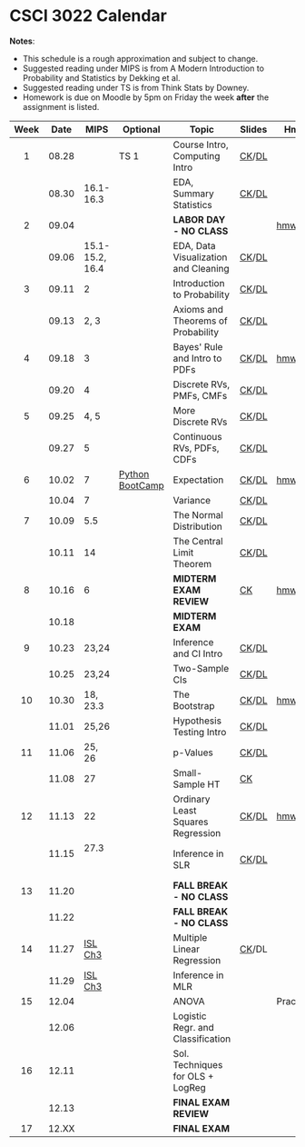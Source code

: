 # CSCI 3022 Calendar

**Notes**:
- This schedule is a rough approximation and subject to change.
- Suggested reading under MIPS is from A Modern Introduction to Probability and Statistics by Dekking et al. 
- Suggested reading under TS is from Think Stats by Downey. 
- Homework is due on Moodle by 5pm on Friday the week **after** the assignment is listed. 

|Week	| Date 		   | MIPS                 | Optional |        Topic             	       | Slides       | Hmwk  	  | 
|:-----:|:------------:| ---------------------|----------|-------------------------------------|--------------|-----------|
|1      | 08.28        |                      | TS 1     |Course Intro, Computing Intro 	   |[CK](https://goo.gl/JmqTbf)/[DL](https://github.com/dblarremore/csci3022/raw/master/3022_lec1_larremore.pdf)|| 
|       | 08.30        | 16.1-16.3            |          |EDA, Summary Statistics 			   |[CK](https://goo.gl/xt5Lvp)/[DL](https://github.com/dblarremore/csci3022/raw/master/3022_lec2_larremore.pdf) || 
|2      | 09.04        |                      |          |**LABOR DAY - NO CLASS**             |			    |	[hmwk1](https://github.com/chrisketelsen/csci3022/tree/master/hmwk/hmwk01)	| 
|       | 09.06        | 15.1-15.2, 16.4      |          |EDA, Data Visualization and Cleaning |[CK](https://goo.gl/RCJ9fh)/[DL](https://github.com/dblarremore/csci3022/raw/master/3022_lec3_larremore.pdf) || 
|3      | 09.11        | 2                    |          |Introduction to Probability   	   | [CK](https://goo.gl/oySGY7)/[DL](https://github.com/dblarremore/csci3022/raw/master/3022_lec4_larremore.pdf)		    |			| 
|       | 09.13        | 2, 3                 |          |Axioms and Theorems of Probability   | [CK](https://goo.gl/sjP8Hd)/[DL](https://github.com/dblarremore/csci3022/raw/master/3022_lec5_larremore.pdf)			    |			| 
|4      | 09.18        | 3                    |          |Bayes' Rule and Intro to PDFs		   | [CK](https://www.cs.colorado.edu/~ketelsen/files/courses/csci3022/slides/lesson06.pdf)/[DL](https://github.com/dblarremore/csci3022/raw/master/3022_lec6_larremore.pdf)      |	[hmwk2](https://github.com/chrisketelsen/csci3022/tree/master/hmwk/hmwk02)	| 
|       | 09.20        | 4                    |          |Discrete RVs, PMFs, CMFs             | [CK](https://goo.gl/37g8Fc)/[DL](https://github.com/dblarremore/csci3022/raw/master/3022_lec7_larremore.pdf)		    |			| 
|5      | 09.25        | 4, 5                 |          |More Discrete RVs		   |	[CK](https://goo.gl/X35qPi)/[DL](https://github.com/dblarremore/csci3022/raw/master/3022_lec8_larremore.pdf)		    |			| 
|       | 09.27        | 5                    |          |Continuous RVs, PDFs, CDFs           |[CK](https://goo.gl/oR3dcs)/[DL](https://github.com/dblarremore/csci3022/raw/master/3022_lec9_larremore.pdf)			    |			| 
|6      | 10.02        | 7                    | [Python BootCamp](https://github.com/dblarremore/csci3022/tree/master/pythonbootcamp)         |Expectation                          |[CK](https://www.cs.colorado.edu/~ketelsen/files/courses/csci3022/slides/lesson10.pdf)/[DL](https://github.com/dblarremore/csci3022/raw/master/3022_lec10_larremore.pdf)			    |	[hmwk3](https://github.com/chrisketelsen/csci3022/tree/master/hmwk/hmwk03)	| 
|       | 10.04        | 7                    |          |Variance                             | [CK](https://goo.gl/M7GA3T)/[DL](https://github.com/dblarremore/csci3022/raw/master/3022_lec11_larremore.pdf) | 			|
|7      | 10.09        | 5.5                  |          |The Normal Distribution              |[CK](https://goo.gl/eymTUV)/[DL](https://github.com/dblarremore/csci3022/raw/master/3022_lec12_larremore.pdf)			    |			| 
|       | 10.11        | 14                   |          |The Central Limit Theorem            |[CK](https://goo.gl/t67d25)/[DL](https://github.com/dblarremore/csci3022/raw/master/3022_lec13_larremore.pdf)			    |			| 
|8      | 10.16        | 6                    |          |**MIDTERM EXAM REVIEW**               |	[CK](https://www.cs.colorado.edu/~ketelsen/files/courses/csci3022/slides/3022-Review-Scratch.pdf)		    |	[hmwk4](https://github.com/chrisketelsen/csci3022/tree/master/hmwk/hmwk04)	| 
|       | 10.18        |                      |          |**MIDTERM EXAM**                     |			    |			| 
|9      | 10.23        |  23,24                    |          |Inference and CI Intro        | [CK](https://www.cs.colorado.edu/~ketelsen/files/courses/csci3022/slides/lesson14.pdf)/[DL](https://github.com/dblarremore/csci3022/raw/master/3022_lec14_larremore.pdf)			    			| 
|       | 10.25        |  23,24                    |          |Two-Sample CIs| 		        [CK](https://www.cs.colorado.edu/~ketelsen/files/courses/csci3022/slides/lesson15.pdf)/[DL](https://github.com/dblarremore/csci3022/raw/master/3022_lec15_larremore.pdf)	|	| 
|10     | 10.30        |  18, 23.3 |          |The Bootstrap              |	[CK](https://goo.gl/1Kf1xk)/[DL](https://github.com/dblarremore/csci3022/raw/master/3022_lec16_larremore.pdf)		    |	[hmwk5](https://github.com/chrisketelsen/csci3022/tree/master/hmwk/hmwk05)	| 
|       | 11.01| 25,26|          |Hypothesis Testing Intro |	[CK](https://goo.gl/D6jZcd)/[DL](https://github.com/dblarremore/csci3022/raw/master/3022_lec17_larremore.pdf)|			| 
|11     | 11.06        | 25, 26                     |          |p-Values|	[CK](https://goo.gl/THAj7N)/[DL](https://github.com/dblarremore/csci3022/raw/master/3022_lec18_larremore.pdf)		    |			| 
|       | 11.08        | 27                     |          |Small-Sample HT             |	[CK](https://goo.gl/xohzsm)		    |			| 
|12     | 11.13        | 22                   |          |Ordinary Least Squares Regression    |[CK](https://goo.gl/ZroGr4)/[DL](https://github.com/dblarremore/csci3022/raw/master/3022_lec20_larremore.pdf)			    |	[hmwk6](https://github.com/chrisketelsen/csci3022/tree/master/hmwk/hmwk06)	| 
|       | 11.15        | 27.3                     |          |Inference in SLR           |	[CK](https://goo.gl/UZ9nbY)/[DL](https://github.com/dblarremore/csci3022/raw/master/3022_lec21_larremore.pdf)		   |			| 
|13     | 11.20        |                      |          |**FALL BREAK - NO CLASS**            |			    |			| 
|       | 11.22        |                      |          |**FALL BREAK - NO CLASS**            |			    |			| 
|14     | 11.27        |[ISL Ch3](https://goo.gl/RhWZ4W) |          |Multiple Linear Regression           |[CK](https://goo.gl/R96avQ)/DL			    |			| 
|       | 11.29        |[ISL Ch3](https://goo.gl/RhWZ4W) |          |Inference in MLR    							   |			    |			| 
|15     | 12.04        |                      |          |ANOVA                                |			    | Practicum	| 
|       | 12.06        |                      |          |Logistic Regr. and Classification     |			    |			| 
|16     | 12.11        |                      |          |Sol. Techniques for OLS + LogReg     |			    |			| 
|       | 12.13        |                      |          |**FINAL EXAM REVIEW**                |			    |			| 
|17     | 12.XX        |                      |          |**FINAL EXAM**                       |			    |			| 
